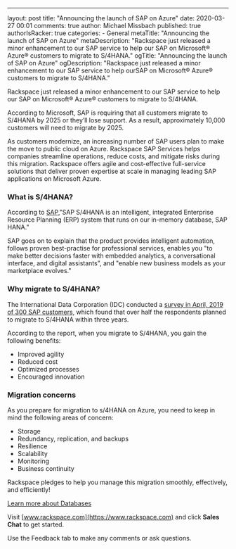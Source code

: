 ---
layout: post
title: "Announcing the launch of SAP on Azure"
date: 2020-03-27 00:01
comments: true
author: Michael Missbach
published: true
authorIsRacker: true
categories:
    - General
metaTitle: "Announcing the launch of SAP on Azure"
metaDescription: "Rackspace just released a minor enhancement to our SAP service to help our SAP on Microsoft&reg; Azure&reg; customers to migrate to S/4HANA."
ogTitle: "Announcing the launch of SAP on Azure"
ogDescription: "Rackspace just released a minor enhancement to our SAP service to help ourSAP on Microsoft&reg; Azure&reg; customers to migrate to S/4HANA."

Rackspace just released a minor enhancement to our SAP service to help our
SAP on Microsoft&reg; Azure&reg; customers to migrate to S/4HANA.

<!-- more -->

According to Microsoft, SAP is requiring that all customers migrate to S/4HANA
by 2025 or they’ll lose support. As a result, approximately 10,000 customers
will need to migrate by 2025.

As customers modernize, an increasing number of SAP users plan to make the move
to public cloud on Azure. Rackspace SAP Services helps companies streamline
operations, reduce costs, and mitigate risks during this migration. Rackspace
offers agile and cost-effective full-service solutions that deliver proven
expertise at scale in managing leading SAP applications on Microsoft Azure.

### What is S/4HANA?

According to [SAP](https://www.sap.com/products/s4hana-erp.html),"SAP S/4HANA
is an intelligent, integrated Enterprise Resource Planning (ERP) system that
runs on our in-memory database, SAP HANA."

SAP goes on to explain that the product provides intelligent automation,
follows proven best-practise for professional services, enables you "to make
better decisions faster with embedded analytics, a conversational interface,
and digital assistants", and "enable new business models as your marketplace
evolves."

### Why migrate to S/4HANA?

The International Data Corporation (IDC) conducted a [survey in April, 2019 of
300 SAP customers](https://www.sap.com/documents/2019/06/ea998aa5-557d-0010-87a3-c30de2ffd8ff.html),
which found that over half the respondents planned to migrate to S/4HANA within
three years.

According to the report, when you migrate to S/4HANA, you gain the following
benefits:

- Improved agility
- Reduced cost
- Optimized processes
- Encouraged innovation

### Migration concerns

As you prepare for migration to s/4HANA on Azure, you need to keep in mind the
following areas of concern:

- Storage
- Redundancy, replication, and backups
- Resilience
- Scalability
- Monitoring
- Business continuity

Rackspace pledges to help you manage this migration smoothly, effectively, and
efficiently!

<a class="cta red" id="cta" href="https://www.rackspace.com/dba-services">Learn more about Databases</a>

Visit [www.rackspace.com](https://www.rackspace.com) and click **Sales Chat**
to get started.

Use the Feedback tab to make any comments or ask questions.
